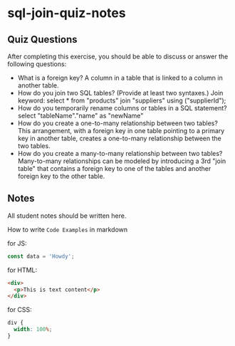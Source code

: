# sql-join-quiz-notes

## Quiz Questions

After completing this exercise, you should be able to discuss or answer the following questions:

- What is a foreign key?
  A column in a table that is linked to a column in another table.
- How do you join two SQL tables? (Provide at least two syntaxes.)
  Join keyword:
  select \*
  from "products"
  join "suppliers" using ("supplierId");
- How do you temporarily rename columns or tables in a SQL statement?
  select "tableName"."name" as "newName"
- How do you create a one-to-many relationship between two tables?
  This arrangement, with a foreign key in one table pointing to a primary key in another table, creates a one-to-many relationship between the two tables.
- How do you create a many-to-many relationship between two tables?
  Many-to-many relationships can be modeled by introducing a 3rd "join table" that contains a foreign key to one of the tables and another foreign key to the other table.

## Notes

All student notes should be written here.

How to write `Code Examples` in markdown

for JS:

```javascript
const data = 'Howdy';
```

for HTML:

```html
<div>
  <p>This is text content</p>
</div>
```

for CSS:

```css
div {
  width: 100%;
}
```
